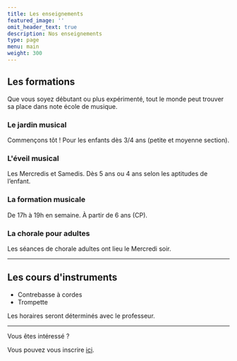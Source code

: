 ```yaml
---
title: Les enseignements
featured_image: ''
omit_header_text: true
description: Nos enseignements
type: page
menu: main
weight: 300
---
```


## Les formations

Que vous soyez débutant ou plus expérimenté, tout le monde peut trouver sa place dans
note école de musique.

### Le jardin musical

Commençons tôt ! Pour les enfants dès 3/4 ans (petite et moyenne section).


### L'éveil musical

Les Mercredis et Samedis. Dès 5 ans ou 4 ans selon les aptitudes de l’enfant.


### La formation musicale

 De 17h à 19h en semaine. À partir de 6 ans (CP).


### La chorale pour adultes

Les séances de chorale adultes ont lieu le Mercredi soir.


---

## Les cours d'instruments

- Contrebasse à cordes
- Trompette

Les horaires seront déterminés avec le professeur.

---

Vous êtes intéressé ?

Vous pouvez vous inscrire [ici](/inscription).
